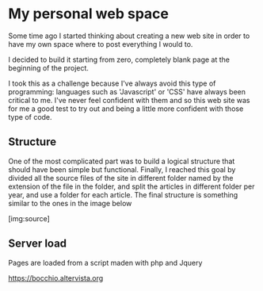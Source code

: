 # My personal web space
Some time ago I started thinking about creating a new web site in order to have my own space where to post everything I would to.

I decided to build it starting from zero, completely blank page at the beginning of the project.

I took this as a challenge because I've always avoid this type of programming: languages such as 'Javascript' or 'CSS' have always been critical to me. I've never feel confident with them and so this web site was for me a good test to try out and being a little more confident with those type of code.

## Structure
One of the most complicated part was to build a logical structure that should have been simple but functional. Finally, I reached this goal by divided all the source files of the site in different folder named by the extension of the file in the folder, and split the articles in different folder per year, and use a folder for each article. The final structure is something similar to the ones in the image below

[img:source]

## Server load
Pages are loaded from a script maden with php and Jquery

https://bocchio.altervista.org